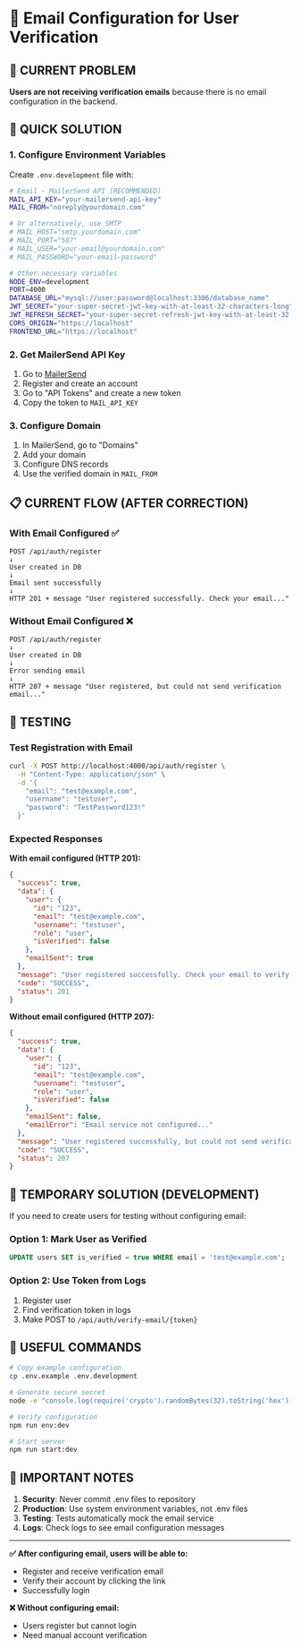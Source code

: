 # 📧 Email Configuration for User Verification

## 🚨 CURRENT PROBLEM

**Users are not receiving verification emails** because there is no email configuration in the backend.

## 🔧 QUICK SOLUTION

### 1. Configure Environment Variables

Create `.env.development` file with:

```bash
# Email - MailerSend API (RECOMMENDED)
MAIL_API_KEY="your-mailersend-api-key"
MAIL_FROM="noreply@yourdomain.com"

# Or alternatively, use SMTP
# MAIL_HOST="smtp.yourdomain.com"
# MAIL_PORT="587"
# MAIL_USER="your-email@yourdomain.com"
# MAIL_PASSWORD="your-email-password"

# Other necessary variables
NODE_ENV=development
PORT=4000
DATABASE_URL="mysql://user:password@localhost:3306/database_name"
JWT_SECRET="your-super-secret-jwt-key-with-at-least-32-characters-long"
JWT_REFRESH_SECRET="your-super-secret-refresh-jwt-key-with-at-least-32-characters-long"
CORS_ORIGIN="https://localhost"
FRONTEND_URL="https://localhost"
```

### 2. Get MailerSend API Key

1. Go to [MailerSend](https://mailersend.com)
2. Register and create an account
3. Go to "API Tokens" and create a new token
4. Copy the token to `MAIL_API_KEY`

### 3. Configure Domain

1. In MailerSend, go to "Domains"
2. Add your domain
3. Configure DNS records
4. Use the verified domain in `MAIL_FROM`

## 📋 CURRENT FLOW (AFTER CORRECTION)

### With Email Configured ✅

```
POST /api/auth/register
↓
User created in DB
↓
Email sent successfully
↓
HTTP 201 + message "User registered successfully. Check your email..."
```

### Without Email Configured ❌

```
POST /api/auth/register
↓
User created in DB
↓
Error sending email
↓
HTTP 207 + message "User registered, but could not send verification email..."
```

## 🧪 TESTING

### Test Registration with Email

```bash
curl -X POST http://localhost:4000/api/auth/register \
  -H "Content-Type: application/json" \
  -d '{
    "email": "test@example.com",
    "username": "testuser",
    "password": "TestPassword123!"
  }'
```

### Expected Responses

**With email configured (HTTP 201):**

```json
{
  "success": true,
  "data": {
    "user": {
      "id": "123",
      "email": "test@example.com",
      "username": "testuser",
      "role": "user",
      "isVerified": false
    },
    "emailSent": true
  },
  "message": "User registered successfully. Check your email to verify your account.",
  "code": "SUCCESS",
  "status": 201
}
```

**Without email configured (HTTP 207):**

```json
{
  "success": true,
  "data": {
    "user": {
      "id": "123",
      "email": "test@example.com",
      "username": "testuser",
      "role": "user",
      "isVerified": false
    },
    "emailSent": false,
    "emailError": "Email service not configured..."
  },
  "message": "User registered successfully, but could not send verification email. Contact technical support.",
  "code": "SUCCESS",
  "status": 207
}
```

## 🔧 TEMPORARY SOLUTION (DEVELOPMENT)

If you need to create users for testing without configuring email:

### Option 1: Mark User as Verified

```sql
UPDATE users SET is_verified = true WHERE email = 'test@example.com';
```

### Option 2: Use Token from Logs

1. Register user
2. Find verification token in logs
3. Make POST to `/api/auth/verify-email/{token}`

## 🚀 USEFUL COMMANDS

```bash
# Copy example configuration
cp .env.example .env.development

# Generate secure secret
node -e "console.log(require('crypto').randomBytes(32).toString('hex'))"

# Verify configuration
npm run env:dev

# Start server
npm run start:dev
```

## 📝 IMPORTANT NOTES

1. **Security**: Never commit .env files to repository
2. **Production**: Use system environment variables, not .env files
3. **Testing**: Tests automatically mock the email service
4. **Logs**: Check logs to see email configuration messages

---

**✅ After configuring email, users will be able to:**

- Register and receive verification email
- Verify their account by clicking the link
- Successfully login

**❌ Without configuring email:**

- Users register but cannot login
- Need manual account verification

